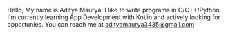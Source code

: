 Hello, My name is Aditya Maurya. I like to write programs in C/C++/Python. I'm currently learning App Development with Kotlin and actively looking for opportunies. You can reach me at adityamaurya3435@gmail.com

<!---
Aditya3435/Aditya3435 is a ✨ special ✨ repository because its `README.md` (this file) appears on your GitHub profile.
You can click the Preview link to take a look at your changes.
--->
